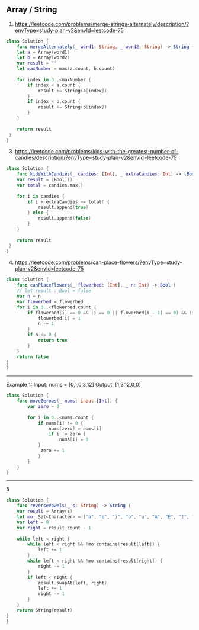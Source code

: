 ## Array / String
1. https://leetcode.com/problems/merge-strings-alternately/description/?envType=study-plan-v2&envId=leetcode-75
```swift
class Solution {
    func mergeAlternately(_ word1: String, _ word2: String) -> String {
    let a = Array(word1)
    let b = Array(word2)
    var result = ""
    let maxNumber = max(a.count, b.count)
    
    for index in 0..<maxNumber {
        if index < a.count {
            result += String(a[index])
        }
        if index < b.count {
            result += String(b[index])
        }
    }
    
    return result
 }
}
```
3. https://leetcode.com/problems/kids-with-the-greatest-number-of-candies/description/?envType=study-plan-v2&envId=leetcode-75
```swift
class Solution {
    func kidsWithCandies(_ candies: [Int], _ extraCandies: Int) -> [Bool] {
    var result = [Bool]()
    var total = candies.max()
    
    for i in candies {
        if i + extraCandies >= total! {
            result.append(true)
        } else {
            result.append(false)
        }
    }
    
    return result
 }
}
```

4. https://leetcode.com/problems/can-place-flowers/?envType=study-plan-v2&envId=leetcode-75
```swift
class Solution {
    func canPlaceFlowers(_ flowerbed: [Int], _ n: Int) -> Bool {
    // let result : Bool = false
    var n = n
    var flowerbed = flowerbed
    for i in 0..<flowerbed.count {
        if flowerbed[i] == 0 && (i == 0 || flowerbed[i - 1] == 0) && (i == flowerbed.count - 1 || flowerbed[i + 1] == 0) {
            flowerbed[i] = 1
            n -= 1
        }
        if n <= 0 {
            return true
        }
    }
    return false
}
}
```
---
Example 1:
Input: nums = [0,1,0,3,12]
Output: [1,3,12,0,0]
```swift
class Solution {
    func moveZeroes(_ nums: inout [Int]) {
        var zero = 0
        
        for i in 0..<nums.count {
            if nums[i] != 0 {
                nums[zero] = nums[i]
                if i != zero {
                    nums[i] = 0
            }
             zero += 1   
            }
        }
    }
}
```
---


5
```swift
class Solution {
    func reverseVowels(_ s: String) -> String {
    var result = Array(s)
    let mo: Set<Character> = ["a", "e", "i", "o", "u", "A", "E", "I", "O", "U"]
    var left = 0
    var right = result.count - 1
    
    while left < right {
        while left < right && !mo.contains(result[left]) {
            left += 1
        }
        while left < right && !mo.contains(result[right]) {
            right -= 1
        }
        if left < right {
            result.swapAt(left, right)
            left += 1
            right -= 1
        }
    }
    return String(result)
}
}
```
